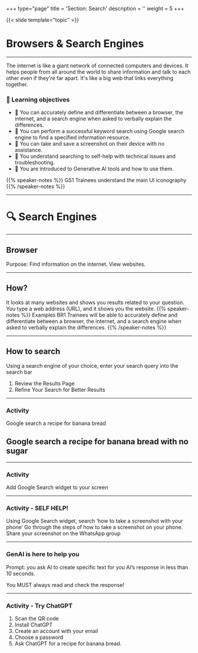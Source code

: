 +++
type="page"
title = 'Section: Search'
description = ''
weight = 5
+++

{{< slide template="topic" >}}

# Browsers & Search Engines

---

The internet is like a giant network of connected computers and devices. It helps people from all around the world to share information and talk to each other even if they're far apart. It's like a big web that links everything together.

### 🎯 Learning objectives

- 🎯 You can accurately define and differentiate between a browser, the internet, and a search engine when asked to verbally explain the differences.
- 🎯 You can perform a successful keyword search using Google search engine to find a specified information resource.
- 🎯 You can take and save a screenshot on their device with no assistance.
- 🎯 You understand searching to self-help with technical issues and troubleshooting.
- 🎯 You are introduced to Generative AI tools and how to use them.

{{% speaker-notes %}}
GS1 Trainees understand the main UI iconography
{{% /speaker-notes %}}

---

# 🔍 Search Engines

---

## Browser

Purpose:
Find information on the internet.
View websites.

---

## How?

It looks at many websites and shows you results related to your question.
You type a web address (URL), and it shows you the website.
{{% speaker-notes %}}
Examples
BR1 Trainees will be able to accurately define and differentiate between a browser, the internet, and a search engine when asked to verbally explain the differences.
{{% /speaker-notes %}}

---

## How to search

Using a search engine of your choice, enter your search query into the search bar

1. Review the Results Page
2. Refine Your Search for Better Results

---

### Activity

Google search a recipe for banana bread

## Google search a recipe for banana bread with no sugar

---

### Activity

Add Google Search widget to your screen

---

### Activity - SELF HELP!

Using Google Search widget, search ‘how to take a screenshot with your phone’
Go through the steps of how to take a screenshot on your phone.
Share your screenshot on the WhatsApp group

---

### GenAI is here to help you

Prompt: you ask AI to create specific text for you
AI’s response in less than 10 seconds.

You MUST always read and check the response!

---

### Activity - Try ChatGPT

1. Scan the QR code
1. Install ChatGPT
1. Create an account with your email
1. Choose a password
1. Ask ChatGPT for a recipe for banana bread.
